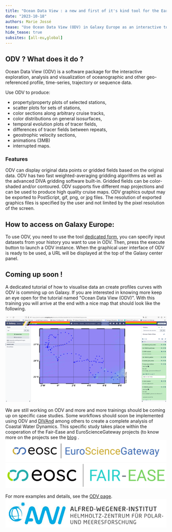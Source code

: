 ```yaml
---
title: "Ocean Data View : a new and first of it's kind tool for the Earth-System subdomain "
date: "2023-10-18"
authors: Marie Jossé
tease: "Use Ocean Data View (ODV) in Galaxy Europe as an interactive tool"
hide_tease: true
subsites: [all-eu,global]
---
```


## ODV ? What does it do ?

Ocean Data View (ODV) is a software package for the interactive exploration, analysis and visualization of oceanographic and other geo-referenced profile, time-series, trajectory or sequence data.

Use ODV to produce: 

- property/property plots of selected stations,
- scatter plots for sets of stations,
- color sections along arbitrary cruise tracks,
- color distributions on general isosurfaces,
- temporal evolution plots of tracer fields,
- differences of tracer fields between repeats,
- geostrophic velocity sections,
- animations (3MB)
- interrupted maps.

### Features

ODV can display original data points or gridded fields based on the original data. ODV has two fast weighted-averaging gridding algorithms as well as the advanced DIVA gridding software built-in. Gridded fields can be color-shaded and/or contoured. ODV supports five different map projections and can be used to produce high quality cruise maps. ODV graphics output may be exported to PostScript, gif, png, or jpg files. The resolution of exported graphics files is specified by the user and not limited by the pixel resolution of the screen.


## How to access on Galaxy Europe:

To use ODV, you need to use the tool [dedicated form](https://earth-system.usegalaxy.eu/root?tool_id=interactive_tool_odv), you can specify input datasets from your history you want to use in ODV. Then, press the execute button to launch a ODV instance. When the graphical user interface of ODV is ready to be used, a URL will be displayed at the top of the Galaxy center panel. 


## Coming up soon !

A dedicated tutorial of how to visualise data an create profiles curves with ODV is comming up on Galaxy. If you are interested in knowing more keep an eye open for the tutorial named "Ocean Data View (ODV)". With this training you will arrive at the end with a nice map that should look like the following.

![ODV](odv_example.png)

We are still working on ODV and more and more trainings should be coming up on specific case studies. Some workflows should soon be implemented using ODV and [DIVAnd](https://earth-system.usegalaxy.eu/root?tool_id=interactive_tool_divand) among others to create a complete analysis of Coastal Water Dynamics. This specific study takes place within the cooperation of the Fair-Ease and EuroScienceGateway projects (to know more on the projects see the [blog](https://galaxyproject.org/news/2023-05-21-fair-ease-euro-science-gateway/) .
![EOSC EuroScienceGateway](eurosciencegateway.png)
![EOSC Fair-Ease](fair_ease_colour.png)


For more examples and details, see the [ODV page](https://odv.awi.de/).
![ODV logo](logo_awi.jpeg)

